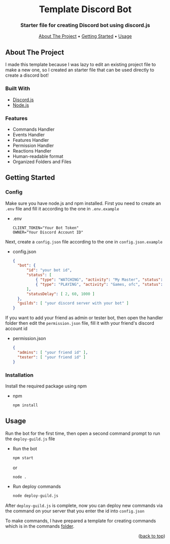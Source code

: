 <div id="top"></div>

<h1 align="center">Template Discord Bot</h3>
<h3 align="center">
    Starter file for creating Discord bot using discord.js
</h3>

<p align="center">
  <a href="#about-the-project">About The Project</a> •
  <a href="#getting-started">Getting Started</a> •
  <a href="#usage">Usage</a>
</p>



<!-- ABOUT THE PROJECT -->
## About The Project

I made this template because I was lazy to edit an existing project file to make a new one, so I created an starter file that can be used directly to create a discord bot!


### Built With

* [Discord.js](https://discord.js.org/)
* [Node.js](https://nodejs.org/)



### Features

- Commands Handler
- Events Handler
- Features Handler
- Permission Handler
- Reactions Handler
- Human-readable format
- Organized Folders and Files


<!-- GETTING STARTED -->
## Getting Started

### Config

Make sure you have node.js and npm installed. First you need to create an `.env` file and fill it according to the one in `.env.example`
* .env
  ```env
  CLIENT_TOKEN="Your Bot Token"
  OWNER="Your Discord Account ID"
  ```

Next, create a `config.json` file according to the one in `config.json.example`
* config.json
  ```json
  {
	"bot": {
		"id": "your bot id",
		"status": [
			{ "type": "WATCHING", "activity": "My Master", "status": "dnd" },
			{ "type": "PLAYING", "activity": "Games, ofc", "status": "dnd" }
		],
		"statusDelay": [ 2, 60, 1000 ]
	},
	"guilds": [ "your discord server with your bot" ]
  }
  ```

If you want to add your friend as admin or tester bot, then open the handler folder then edit the `permission.json` file, fill it with your friend's discord account id

* permission.json
  ```json
  {
    "admins": [ "your friend id" ],
    "tester": [ "your friend id" ]
  }
  ```


### Installation

Install the required package using npm
* npm
  ```sh
  npm install
  ```


<!-- USAGE EXAMPLES -->
## Usage

Run the bot for the first time, then open a second command prompt to run the `deploy-guild.js` file
* Run the bot
  ```sh
  npm start
  ```
  or
  ```sh
  node .
  ```
* Run deploy commands
  ```sh
  node deploy-guild.js
  ```

After `deploy-guild.js` is complete, now you can deploy new commands via the command on your server that you enter the id into `config.json`

To make commands, I have prepared a template for creating commands which is in the commands [folder](commands).


<p align="right">(<a href="#top">back to top</a>)</p>
